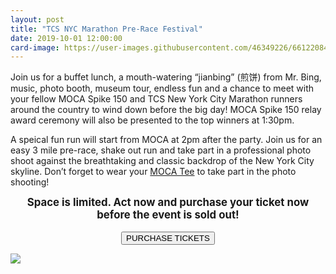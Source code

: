 ```yaml
---
layout: post
title: "TCS NYC Marathon Pre-Race Festival"
date: 2019-10-01 12:00:00
card-image: https://user-images.githubusercontent.com/46349226/66122084-d445f180-e5ac-11e9-9128-35ffc34ec60d.jpg
---
```

Join us for a buffet lunch, a mouth-watering “jianbing” (煎饼) from Mr. Bing, music, photo booth, museum tour, endless fun and a chance to meet with your fellow MOCA Spike 150 and TCS New York City Marathon runners around the country to wind down before the big day!  MOCA Spike 150 relay award ceremony will also be presented to the top winners at 1:30pm.

<!--more-->
A speical fun run will start from MOCA at 2pm after the party. Join us for an easy 3 mile pre-race, shake out run and take part in a professional photo shoot against the breathtaking and classic backdrop of the New York City skyline. Don’t forget to wear your <a href="https://www.mocaspike150.org/posts/2019-10-01-moca-tshirt-sale">MOCA Tee</a> to take part in the photo shooting!


<div style="text-align:center;">
<div style="font-size:1.2em"><b>Space is limited.  Act now and purchase your ticket now before the event is sold out!</b></div>
<br>
  <a href="https://my.mocanyc.org/3636/5272"><button>PURCHASE TICKETS</button></a>

  <b></b>
 </div>
 <a href="https://my.mocanyc.org/3636/5272"><img src="https://user-images.githubusercontent.com/46349226/66169399-3edb4980-e60e-11e9-8b0f-91a9cf5e6c13.jpg"></a>

  
